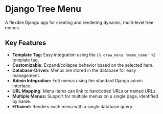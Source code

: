 # Django Tree Menu

A flexible Django app for creating and rendering dynamic, multi-level tree menus.

## Key Features

- **Template Tag:** Easy integration using the `{% draw_menu 'menu_name' %}` template tag.
- **Customizable:** Expand/collapse behavior based on the selected item.
- **Database-Driven:** Menus are stored in the database for easy management.
- **Admin Integration:** Edit menus using the standard Django admin interface.
- **URL Mapping:** Menu items can link to hardcoded URLs or named URLs.
- **Multiple Menus:** Support for multiple menus on a single page, identified by name.
- **Efficient:** Renders each menu with a single database query.
